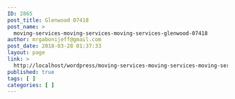 ```yaml
---
ID: 2865
post_title: Glenwood 07418
post_name: >
  moving-services-moving-services-moving-services-glenwood-07418
author: mrgabonijeff@gmail.com
post_date: 2018-03-28 01:37:33
layout: page
link: >
  http://localhost/wordpress/moving-services-moving-services-moving-services-glenwood-07418/
published: true
tags: [ ]
categories: [ ]
---
```

